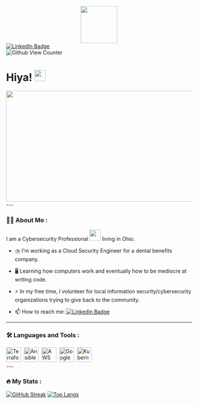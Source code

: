 <div id="header" align="center">
  <img src="https://media.giphy.com/media/RDZo7znAdn2u7sAcWH/giphy.gif" width="100"/>
</div>
<div id="badges">
  <a href="https://www.linkedin.com/in/cyber-morrison/">
    <img src="https://img.shields.io/badge/LinkedIn-blue?style=for-the-badge&logo=linkedin&logoColor=white" alt="LinkedIn Badge"/>
  </a>
</div>
<img src="https://komarev.com/ghpvc/?username=cloudmatt&style=flat-square&color=blue" alt="Github View Counter"/>
<h1>
  Hiya!
  <img src="https://media.giphy.com/media/hvRJCLFzcasrR4ia7z/giphy.gif" width="30px"/>
</h1>
<div align="center">
  <img src="https://media.giphy.com/media/dWesBcTLavkZuG35MI/giphy.gif" width="600" height="300"/>
</div>
---

### :man_technologist: About Me :
I am a Cybersecurity Professional <img src="https://media.giphy.com/media/WUlplcMpOCEmTGBtBW/giphy.gif" width="30"> living in Ohio.

- :cloud_with_lightning_and_rain: I’m working as a Cloud Security Engineer for a dental benefits company.

- :desktop_computer: Learning how computers work and eventually how to be mediocre at writing code.

- :zap: In my free time, I volunteer for local information security/cybersecurity organizations trying to give back to the community.

- :mailbox: How to reach me: [![Linkedin Badge](https://img.shields.io/badge/-kakbar-blue?style=flat&logo=Linkedin&logoColor=white)](https://www.linkedin.com/in/cyber-morrison/)
---

### :hammer_and_wrench: Languages and Tools :
<div>
  <img src="https://cdn.icon-icons.com/icons2/2148/PNG/512/terraform_icon_131940.png" title="Terraform" alt="Terraform" width="40" height="40"/>&nbsp;
  <img src="https://cdn.icon-icons.com/icons2/2148/PNG/512/ansible_icon_132595.png" title="Ansible" alt="Ansible" width="40" height="40"/>&nbsp;
  <img src="https://cdn.icon-icons.com/icons2/2389/PNG/512/amazon_aws_logo_icon_145507.png" title="AWS" alt="AWS" width="40" height="40"/>&nbsp;
  <img src="https://cdn.icon-icons.com/icons2/2389/PNG/512/google_cloud_logo_icon_145232.png" title="Google Cloud" alt="Google Cloud" width="40" height="40"/>&nbsp;
  <img src="https://cdn.icon-icons.com/icons2/2148/PNG/512/kubernetes_icon_132263.png" title="Kubernetes" alt="Kubernetes width="40" height="40"/>
</div>
---

### :fire: My Stats :
[![GitHub Streak](http://github-readme-streak-stats.herokuapp.com?user=cloudmatt&theme=dark&background=000000)](https://git.io/streak-stats)
[![Top Langs](https://github-readme-stats.vercel.app/api/top-langs/?username=cloudmatt&layout=compact&theme=vision-friendly-dark)](https://github.com/anuraghazra/github-readme-stats)
